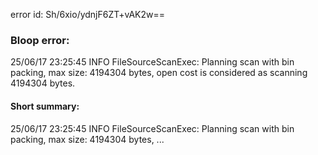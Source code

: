 error id: Sh/6xio/ydnjF6ZT+vAK2w==
### Bloop error:

25/06/17 23:25:45 INFO FileSourceScanExec: Planning scan with bin packing, max size: 4194304 bytes, open cost is considered as scanning 4194304 bytes.
#### Short summary: 

25/06/17 23:25:45 INFO FileSourceScanExec: Planning scan with bin packing, max size: 4194304 bytes, ...